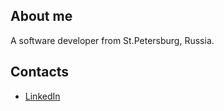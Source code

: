 ## About me

A software developer from St.Petersburg, Russia.

## Contacts

  * [LinkedIn](https://www.linkedin.com/in/comitative/)

